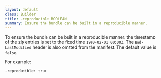 ```yaml
---
layout: default
class: Builder
title: -reproducible BOOLEAN
summary: Ensure the bundle can be built in a reproducible manner.
---
```


To ensure the bundle can be built in a reproducible manner, the timestamp of the zip entries is set to the fixed time `1980-02-01 00:00Z`. The `Bnd-LastModified` header is also omitted from the manifest. The default value is `false`.

For example:

    -reproducible: true
